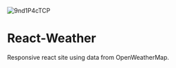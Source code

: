![9nd1P4cTCP](https://user-images.githubusercontent.com/63132397/159801525-98b125f6-fe6d-4c3e-ba3f-ce856f11c816.gif)


# React-Weather
Responsive react site using data from OpenWeatherMap. 
